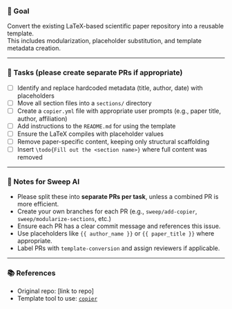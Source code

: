 ### 🧩 Goal

Convert the existing LaTeX-based scientific paper repository into a reusable template.  
This includes modularization, placeholder substitution, and template metadata creation.

---

### 🔨 Tasks (please create separate PRs if appropriate)

- [ ] Identify and replace hardcoded metadata (title, author, date) with placeholders
- [ ] Move all section files into a `sections/` directory
- [ ] Create a `copier.yml` file with appropriate user prompts (e.g., paper title, author, affiliation)
- [ ] Add instructions to the `README.md` for using the template
- [ ] Ensure the LaTeX compiles with placeholder values
- [ ] Remove paper-specific content, keeping only structural scaffolding
- [ ] Insert `\todo{Fill out the <section name>}` where full content was removed

---

### 🧠 Notes for Sweep AI

- Please split these into **separate PRs per task**, unless a combined PR is more efficient.
- Create your own branches for each PR (e.g., `sweep/add-copier`, `sweep/modularize-sections`, etc.)
- Ensure each PR has a clear commit message and references this issue.
- Use placeholders like `{{ author_name }}` or `{{ paper_title }}` where appropriate.
- Label PRs with `template-conversion` and assign reviewers if applicable.

---

### 📚 References

- Original repo: [link to repo]
- Template tool to use: [`copier`](https://copier.readthedocs.io/en/latest/)

